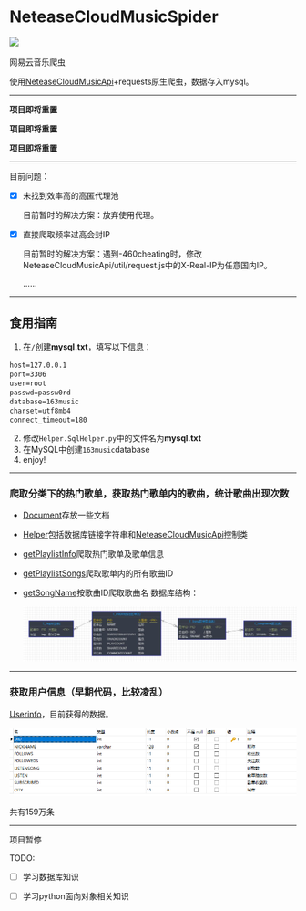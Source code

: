 # NeteaseCloudMusicSpider

![](https://cdn.rawgit.com/LunaGao/BlessYourCodeTag/master/tags/god.svg)

网易云音乐爬虫

使用[NeteaseCloudMusicApi](https://github.com/Binaryify/NeteaseCloudMusicApi)+requests原生爬虫，数据存入mysql。

---

**项目即将重置**

**项目即将重置**

**项目即将重置**

---



目前问题：

- [x] 未找到效率高的高匿代理池

  目前暂时的解决方案：放弃使用代理。

- [x] 直接爬取频率过高会封IP

  目前暂时的解决方案：遇到-460cheating时，修改NeteaseCloudMusicApi/util/request.js中的X-Real-IP为任意国内IP。

  ......

---

## 食用指南

1. 在```/```创建**mysql.txt**，填写以下信息：
``` 
host=127.0.0.1
port=3306
user=root
passwd=passw0rd
database=163music
charset=utf8mb4
connect_timeout=180
```
2. 修改```Helper.SqlHelper.py```中的文件名为**mysql.txt**
3. 在MySQL中创建```163music```database
4. enjoy!

---


### 爬取分类下的热门歌单，获取热门歌单内的歌曲，统计歌曲出现次数

* [Document](https://github.com/1368129224/NeteaseCloudMusicSpider/tree/master/Document)存放一些文档

* [Helper](https://github.com/1368129224/NeteaseCloudMusicSpider/tree/master/Helper)包括数据库链接字符串和[NeteaseCloudMusicApi](https://github.com/Binaryify/NeteaseCloudMusicApi)控制类

* [getPlaylistInfo](https://github.com/1368129224/NeteaseCloudMusicSpider/tree/master/getPlaylistInfo)爬取热门歌单及歌单信息

* [getPlaylistSongs](https://github.com/1368129224/NeteaseCloudMusicSpider/tree/master/getPlaylistSongs)爬取歌单内的所有歌曲ID

* [getSongName](https://github.com/1368129224/NeteaseCloudMusicSpider/tree/master/getSongName)按歌曲ID爬取歌曲名
  数据库结构：

  ![数据库结构](https://github.com/1368129224/NeteaseCloudMusicSpider/blob/master/picture/20190414103943.jpg?raw=true)

---


### 获取用户信息（早期代码，比较凌乱）

[Userinfo](https://github.com/1368129224/NeteaseCloudMusicSpider/blob/master/Userinfo.py)，目前获得的数据。

![数据](https://github.com/1368129224/NeteaseCloudMusicSpider/blob/master/picture/1552876455910.png?raw=true)

共有159万条

---

项目暂停

TODO:

- [ ] 学习数据库知识
- [ ] 学习python面向对象相关知识

